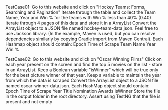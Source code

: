 TestCase01: 
Go to this website and click on "Hockey Teams: Forms, Searching and Pagination"
Iterate through the table and collect the Team Name, Year and Win % for the teams with Win % less than 40% (0.40)
Iterate through 4 pages of this data and store it in a ArrayList
Convert the ArrayList object to a JSON file named hockey-team-data.json. Feel free to use Jackson library. (In the example, Maven is used, but you can resolve dependencies similarly by copying Gradle import from Maven Central). Each Hashmap object should contain:
Epoch Time of Scrape
Team Name
Year
Win %

TestCase02:
Go to this website and click on "Oscar Winning Films"
Click on each year present on the screen and find the top 5 movies on the list - store in an ArrayList.
Keep a Boolean variable "isWinner" which will be true only for the best picture winner of that year.
Keep a variable to maintain the year from which the data is scraped
Convert the ArrayList object to a JSON file named oscar-winner-data.json. Each HashMap object should contain:
Epoch Time of Scrape
Year
Title
Nomination
Awards
isWinner
Store the file in the output folder in the root directory. Assert using TestNG that the file is present and not empty
